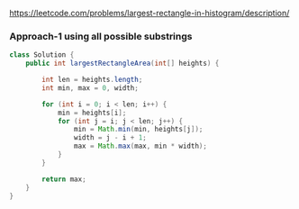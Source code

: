https://leetcode.com/problems/largest-rectangle-in-histogram/description/

### Approach-1 using all possible substrings

```java
class Solution {
    public int largestRectangleArea(int[] heights) {

        int len = heights.length;
        int min, max = 0, width;

        for (int i = 0; i < len; i++) {
            min = heights[i];
            for (int j = i; j < len; j++) {
                min = Math.min(min, heights[j]);
                width = j - i + 1;
                max = Math.max(max, min * width);
            }
        }

        return max;
    }
}
```